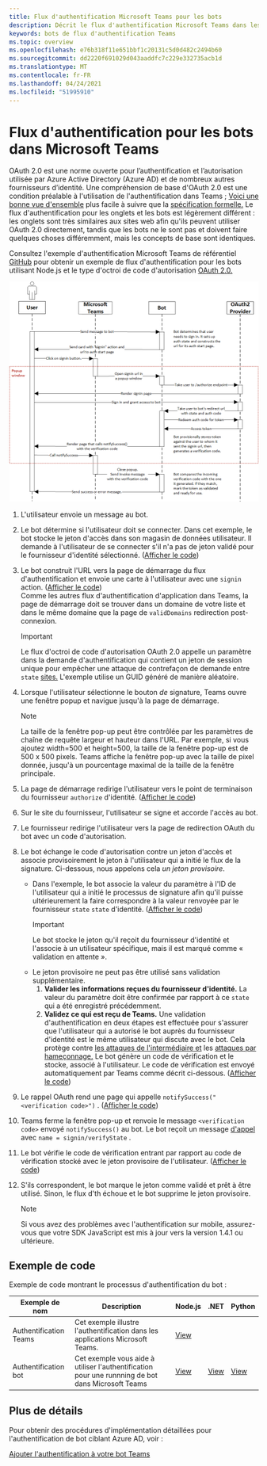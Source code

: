 ```yaml
---
title: Flux d'authentification Microsoft Teams pour les bots
description: Décrit le flux d'authentification Microsoft Teams dans les bots
keywords: bots de flux d'authentification Teams
ms.topic: overview
ms.openlocfilehash: e76b318f11e651bbf1c20131c5d0d482c2494b60
ms.sourcegitcommit: dd2220f691029d043aaddfc7c229e332735acb1d
ms.translationtype: MT
ms.contentlocale: fr-FR
ms.lasthandoff: 04/24/2021
ms.locfileid: "51995910"
---
```

# <a name="authentication-flow-for-bots-in-microsoft-teams"></a>Flux d'authentification pour les bots dans Microsoft Teams

OAuth 2.0 est une norme ouverte pour l’authentification et l’autorisation utilisée par Azure Active Directory (Azure AD) et de nombreux autres fournisseurs d’identité. Une compréhension de base d'OAuth 2.0 est une condition préalable à l'utilisation de l'authentification dans Teams ; [Voici une bonne vue d'ensemble](https://aaronparecki.com/oauth-2-simplified/) plus facile à suivre que la [spécification formelle.](https://oauth.net/2/) Le flux d'authentification pour les onglets et les bots est légèrement différent : les onglets sont très similaires aux sites web afin qu'ils peuvent utiliser OAuth 2.0 directement, tandis que les bots ne le sont pas et doivent faire quelques choses différemment, mais les concepts de base sont identiques.

Consultez l'exemple d'authentification Microsoft Teams de référentiel [GitHub](https://github.com/OfficeDev/Microsoft-Teams-Samples/tree/main/samples/app-auth/nodejs) pour obtenir un exemple de flux d'authentification pour les bots utilisant Node.js et le type d'octroi de code d'autorisation [OAuth 2.0.](https://oauth.net/2/grant-types/authorization-code/)

![Diagramme de séquence d'authentification de bot](../../../assets/images/authentication/bot_auth_sequence_diagram.png)

1. L'utilisateur envoie un message au bot.
2. Le bot détermine si l'utilisateur doit se connecter.
   Dans cet exemple, le bot stocke le jeton d'accès dans son magasin de données utilisateur. Il demande à l'utilisateur de se connecter s'il n'a pas de jeton validé pour le fournisseur d'identité sélectionné. ([Afficher le code](https://github.com/OfficeDev/microsoft-teams-sample-auth-node/blob/469952a26d618dbf884a3be53c7d921cc580b1e2/src/utils/AuthenticationUtils.ts#L58-L76))
3. Le bot construit l'URL vers la page de démarrage du flux d'authentification et envoie une carte à l'utilisateur avec une `signin` action. ([Afficher le code](https://github.com/OfficeDev/microsoft-teams-sample-auth-node/blob/469952a26d618dbf884a3be53c7d921cc580b1e2/src/dialogs/BaseIdentityDialog.ts#L160-L190))</br>
    Comme les autres flux d'authentification d'application dans Teams, la page de démarrage doit se trouver dans un domaine de votre liste et dans le même domaine que la page de `validDomains` redirection post-connexion.
    > [!IMPORTANT] 
    > Le flux d'octroi de code d'autorisation OAuth 2.0 appelle un paramètre dans la demande d'authentification qui contient un jeton de session unique pour empêcher une attaque de contrefaçon de demande entre `state` [sites.](https://en.wikipedia.org/wiki/Cross-site_request_forgery) L'exemple utilise un GUID généré de manière aléatoire.
4. Lorsque l'utilisateur sélectionne le bouton *de* signature, Teams ouvre une fenêtre popup et navigue jusqu'à la page de démarrage.
   > [!NOTE]
   > La taille de la fenêtre pop-up peut être contrôlée par les paramètres de chaîne de requête largeur et hauteur dans l'URL. Par exemple, si vous ajoutez width=500 et height=500, la taille de la fenêtre pop-up est de 500 x 500 pixels. Teams affiche la fenêtre pop-up avec la taille de pixel donnée, jusqu'à un pourcentage maximal de la taille de la fenêtre principale.

5. La page de démarrage redirige l'utilisateur vers le point de terminaison du fournisseur `authorize` d'identité. ([Afficher le code](https://github.com/OfficeDev/microsoft-teams-sample-auth-node/blob/469952a26d618dbf884a3be53c7d921cc580b1e2/public/html/auth-start.html#L51-L56))
6. Sur le site du fournisseur, l'utilisateur se signe et accorde l'accès au bot.
7. Le fournisseur redirige l'utilisateur vers la page de redirection OAuth du bot avec un code d'autorisation.
8. Le bot échange le code d'autorisation  contre un jeton d'accès et associe provisoirement le jeton à l'utilisateur qui a initié le flux de la signature. Ci-dessous, nous appelons cela *un jeton provisoire*.
    * Dans l'exemple, le bot associe la valeur du paramètre à l'ID de l'utilisateur qui a initié le processus de signature afin qu'il puisse ultérieurement la faire correspondre à la valeur renvoyée par le fournisseur `state` `state` d'identité. ([Afficher le code](https://github.com/OfficeDev/microsoft-teams-sample-auth-node/blob/469952a26d618dbf884a3be53c7d921cc580b1e2/src/AuthBot.ts#L70-L99))
      > [!IMPORTANT] 
      > Le bot stocke le jeton qu'il reçoit du fournisseur d'identité et l'associe à un utilisateur spécifique, mais il est marqué comme « validation en attente ». 
    * Le jeton provisoire ne peut pas être utilisé sans validation supplémentaire.
      1. **Valider les informations reçues du fournisseur d'identité.** La valeur du paramètre doit être confirmée par rapport à ce `state` qui a été enregistré précédemment. 
      1. **Validez ce qui est reçu de Teams.** Une [](https://en.wikipedia.org/wiki/Man-in-the-middle_attack) validation d'authentification en deux étapes est effectuée pour s'assurer que l'utilisateur qui a autorisé le bot auprès du fournisseur d'identité est le même utilisateur qui discute avec le bot. Cela protège contre [les attaques de l'intermédiaire et](https://en.wikipedia.org/wiki/Man-in-the-middle_attack) les [attaques par hameçonnage.](https://en.wikipedia.org/wiki/Phishing) Le bot génère un code de vérification et le stocke, associé à l'utilisateur. Le code de vérification est envoyé automatiquement par Teams comme décrit ci-dessous. ([Afficher le code](https://github.com/OfficeDev/microsoft-teams-sample-auth-node/blob/469952a26d618dbf884a3be53c7d921cc580b1e2/src/AuthBot.ts#L100-L113))
9. Le rappel OAuth rend une page qui appelle `notifySuccess("<verification code>")` . ([Afficher le code](https://github.com/OfficeDev/microsoft-teams-sample-auth-node/blob/master/src/views/oauth-callback-success.hbs))
10. Teams ferme la fenêtre pop-up et renvoie le message `<verification code>` envoyé `notifySuccess()` au bot. Le bot reçoit un message [d'appel](/bot-framework/dotnet/bot-builder-dotnet-activities#invoke) avec `name = signin/verifyState` .
11. Le bot vérifie le code de vérification entrant par rapport au code de vérification stocké avec le jeton provisoire de l'utilisateur. ([Afficher le code](https://github.com/OfficeDev/microsoft-teams-sample-auth-node/blob/469952a26d618dbf884a3be53c7d921cc580b1e2/src/dialogs/BaseIdentityDialog.ts#L127-L140))
12. S'ils correspondent, le bot marque le jeton comme validé et prêt à être utilisé. Sinon, le flux d'th échoue et le bot supprime le jeton provisoire.

    > [!NOTE]
    > Si vous avez des problèmes avec l'authentification sur mobile, assurez-vous que votre SDK JavaScript est mis à jour vers la version 1.4.1 ou ultérieure.

## <a name="code-sample"></a>Exemple de code

Exemple de code montrant le processus d'authentification du bot :

| **Exemple de nom** | **Description** | **Node.js** | **.NET** | **Python** |
|-----------------|----------------|--------------|----------|-----------|
| Authentification Teams | Cet exemple illustre l'authentification dans les applications Microsoft Teams. | [View](https://github.com/OfficeDev/microsoft-teams-sample-auth-node) | | |
| Authentification bot | Cet exemple vous aide à utiliser l'authentification pour une runnning de bot dans Microsoft Teams | [View](https://github.com/microsoft/BotBuilder-Samples/tree/main/samples/javascript_nodejs/46.teams-auth) | [View](https://github.com/microsoft/BotBuilder-Samples/tree/main/samples/csharp_dotnetcore/46.teams-auth) | [View](https://github.com/microsoft/BotBuilder-Samples/tree/main/samples/python/46.teams-auth)

## <a name="more-details"></a>Plus de détails

Pour obtenir des procédures d'implémentation détaillées pour l'authentification de bot ciblant Azure AD, voir :

[Ajouter l'authentification à votre bot Teams](add-authentication.md)
